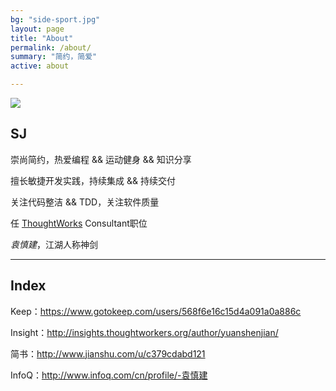 ```yaml
---
bg: "side-sport.jpg"
layout: page
title: "About"
permalink: /about/
summary: "简约，简爱"
active: about

---
```


<div class="header-sjyuan">
    <img src="{{ site.url }}{{ site.img_path }}{{ '/header-sjyuan.jpg' }}">
</div>

## SJ
崇尚简约，热爱编程 && 运动健身 && 知识分享

擅长敏捷开发实践，持续集成 && 持续交付

关注代码整洁 && TDD，关注软件质量

任 [ThoughtWorks](https://thoughtworks.com/) Consultant职位

*袁慎建*，江湖人称神剑

---

## Index
Keep：<https://www.gotokeep.com/users/568f6e16c15d4a091a0a886c>

Insight：<http://insights.thoughtworkers.org/author/yuanshenjian/> 

简书：<http://www.jianshu.com/u/c379cdabd121> 

InfoQ：<http://www.infoq.com/cn/profile/-袁慎建>
